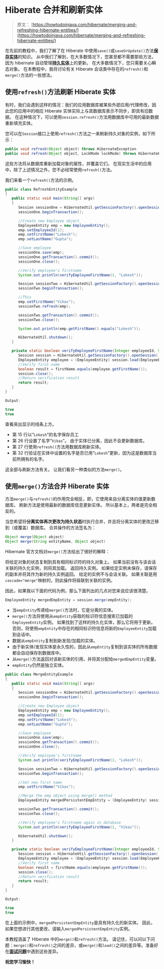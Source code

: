 # Hiberate 合并和刷新实体

> 原文： [https://howtodoinjava.com/hibernate/merging-and-refreshing-hibernate-entities/](https://howtodoinjava.com/hibernate/merging-and-refreshing-hibernate-entities/)

在先前的教程中，我们了解了在 Hiberate 中使用`save()`或`saveOrUpdate()`方法[**保存实体**](//howtodoinjava.com/hibernate/save-and-saveorupdate-for-saving-hibernate-entities/ "Save() and saveOrUpdate() for Saving Hibernate Entities")的知识。 从中我们了解到，在大多数情况下，您甚至都不需要那些方法，因为 hibernate 自动管理[**持久实体**](//howtodoinjava.com/hibernate/hibernate-entity-persistence-lifecycle-states/ "Hibernate Entity / Persistence LifeCycle States")上的更新。 在大多数情况下，您只需要关心瞬态对象。 在本教程中，我将讨论有关 Hiberate 会话类中存在的`refresh()`和`merge()`方法的一些想法。

## 使用`refresh()`方法刷新 Hiberate 实体

有时，我们会遇到这样的情况：我们的应用数据库被某些外部应用/代理修改，因此您的应用中的相应 Hiberate 实体实际上与其数据库表示不同步，即具有旧数据。 在这种情况下，可以使用`session.refresh()`方法用数据库中可用的最新数据重新填充实体。

您可以在`Session`接口上使用`refresh()`方法之一来刷新持久对象的实例，如下所示：

```java
public void refresh(Object object) throws HibernateException
public void refresh(Object object, LockMode lockMode) throws HibernateException

```

这些方法将从数据库重新加载对象的属性，并覆盖它们。 在现实生活中的应用中，除了上述情况之外，您不必经常使用`refresh()`方法。

我们来看一个`refresh()`方法的示例。

```java
public class RefreshEntityExample
{
   public static void main(String[] args)
   {
      Session sessionOne = HibernateUtil.getSessionFactory().openSession();
      sessionOne.beginTransaction();

      //Create new Employee object
      EmployeeEntity emp = new EmployeeEntity();
      emp.setEmployeeId(1);
      emp.setFirstName("Lokesh");
      emp.setLastName("Gupta");

      //Save employee
      sessionOne.save(emp);
      sessionOne.getTransaction().commit();
      sessionOne.close();

      //Verify employee's firstname
      System.out.println(verifyEmployeeFirstName(1, "Lokesh"));

      Session sessionTwo = HibernateUtil.getSessionFactory().openSession();
      sessionTwo.beginTransaction();

      //This 
      emp.setFirstName("Vikas");
      sessionTwo.refresh(emp);

      sessionTwo.getTransaction().commit();
      sessionTwo.close();

      System.out.println(emp.getFirstName().equals("Lokesh"));

      HibernateUtil.shutdown();
   }  

   private static boolean verifyEmployeeFirstName(Integer employeeId, String firstName){
      Session session = HibernateUtil.getSessionFactory().openSession();
      EmployeeEntity employee = (EmployeeEntity) session.load(EmployeeEntity.class, employeeId);
      //Verify first name
      boolean result = firstName.equals(employee.getFirstName());
      session.close();
      //Return verification result
      return result;
   }
}

Output:

true
true

```

查看突出显示的线条上方。

*   第 15 行以“`Lokesh`”的名字保存员工
*   第 26 行设置了名字“`Vikas`”。 由于实体已分离，因此不会更新数据库。
*   第 27 行使用`refresh()`方法用数据库刷新实体。
*   第 32 行验证在实体中设置的名字是否已用“`Lokesh`”更新，因为这是数据库当前所拥有的名字。

这全部与刷新方法有关。 让我们看另一种类似的方法`merge()`。

## 使用`merge()`方法合并 Hiberate 实体

方法`merge()`与`refresh()`的作用完全相反，即，它使用来自分离实体的值更新数据库。 刷新方法是使用最新的数据库信息更新实体。 所以基本上，两者是完全相反的。

当您希望将**分离实体再次更改为持久状态**时执行合并，并且将分离实体的更改迁移到（或覆盖）数据库。 合并操作的方法签名为：

```java
Object merge(Object object)
Object merge(String entityName, Object object)

```

Hibernate 官方文档对`merge()`方法给出了很好的解释：

将给定对象的状态复制到具有相同标识符的持久对象上。 如果当前没有与该会话关联的持久化实例，则将其加载。 返回持久实例。 如果给定实例未保存，请保存的副本并将其作为新的持久实例返回。 给定的实例不与会话关联。 如果关联是用`cascade="merge"`映射的，则此操作将级联到关联的实例。

因此，如果我以下面的代码为例，那么下面列出的几点对您来说应该很清楚。

```java
EmployeeEntity mergedEmpEntity = session.merge(empEntity);

```

*   当`empEntity`传递给`merge()`方法时，它是分离的实体。
*   `merge()`方法将使用从`empEntity`获取的标识符信息搜索已加载的`EmployeeEntity`实例。 如果找到了这样的持久化实体，那么它将用于更新。 否则，将使用`empEntity`中存在的相同标识符信息将新的`EmployeeEntity`加载到会话中。
*   数据从`empEntity`复制到新发现/加载的实体。
*   由于新实体/发现实体是永久性的，因此从`empEntity`复制到该实体的所有数据都会自动保存到数据库中。
*   从`merge()`方法返回对该新实体的引用，并将其分配给`mergedEmpEntity`变量。
*   `empEntity`仍然是独立实体。

```java
public class MergeEntityExample
{
   public static void main(String[] args)
   {
      Session sessionOne = HibernateUtil.getSessionFactory().openSession();
      sessionOne.beginTransaction();

      //Create new Employee object
      EmployeeEntity emp = new EmployeeEntity();
      emp.setEmployeeId(1);
      emp.setFirstName("Lokesh");
      emp.setLastName("Gupta");

      //Save employee
      sessionOne.save(emp);
      sessionOne.getTransaction().commit();
      sessionOne.close();

      //Verify employee's firstname
      System.out.println(verifyEmployeeFirstName(1, "Lokesh"));

      Session sessionTwo = HibernateUtil.getSessionFactory().openSession();
      sessionTwo.beginTransaction();

      //Set new first name
      emp.setFirstName("Vikas");

      //Merge the emp object using merge() method
      EmployeeEntity mergedPersistentEmpEntity = (EmployeeEntity) sessionTwo.merge(emp);

      sessionTwo.getTransaction().commit();
      sessionTwo.close();

      //Verify employee's firstname again in database
      System.out.println(verifyEmployeeFirstName(1, "Vikas"));

      HibernateUtil.shutdown();
   }  

   private static boolean verifyEmployeeFirstName(Integer employeeId, String firstName){
      Session session = HibernateUtil.getSessionFactory().openSession();
      EmployeeEntity employee = (EmployeeEntity) session.load(EmployeeEntity.class, employeeId);
      //Verify first name
      boolean result = firstName.equals(employee.getFirstName());
      session.close();
      //Return verification result
      return result;
   }
}

Output:

true
true

```

在上面的示例中，`mergedPersistentEmpEntity`是具有持久化的新实体。 因此，如果您想进行其他更改，请输入`mergedPersistentEmpEntity`实例。

本教程涵盖了 Hiberate 中的`merge()`和`refresh()`方法。 请记住，可以问以下问题：`merge()`和`refresh()`之间的差异，或`merge()`和`load()`之间的差异等。准备好在[**面试问题**](//howtodoinjava.com/java-interview-questions/ "Java Interview Questions")中遇到这些差异。

**祝您学习愉快！**
